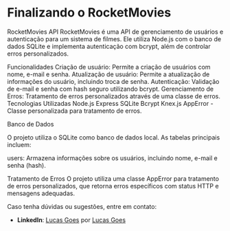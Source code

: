 # Finalizando o RocketMovies

RocketMovies API
RocketMovies é uma API de gerenciamento de usuários e autenticação para um sistema de filmes. Ele utiliza Node.js com o banco de dados SQLite e implementa autenticação com bcrypt, além de controlar erros personalizados.

Funcionalidades
Criação de usuário: Permite a criação de usuários com nome, e-mail e senha.
Atualização de usuário: Permite a atualização de informações do usuário, incluindo troca de senha.
Autenticação: Validação de e-mail e senha com hash seguro utilizando bcrypt.
Gerenciamento de Erros: Tratamento de erros personalizados através de uma classe de erros.
Tecnologias Utilizadas
Node.js
Express
SQLite
Bcrypt
Knex.js
AppError - Classe personalizada para tratamento de erros.

Banco de Dados

O projeto utiliza o SQLite como banco de dados local. As tabelas principais incluem:

users: Armazena informações sobre os usuários, incluindo nome, e-mail e senha (hash).

Tratamento de Erros
O projeto utiliza uma classe AppError para tratamento de erros personalizados, que retorna erros específicos com status HTTP e mensagens adequadas.

Caso tenha dúvidas ou sugestões, entre em contato:

- **LinkedIn**: [Lucas Goes](https://www.linkedin.com/in/lucasgoesss)
por [Lucas Goes](https://github.com/lucasgoesss)
